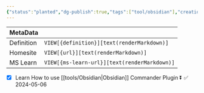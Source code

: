 ```yaml
---
{"status":"planted","dg-publish":true,"tags":["tool/obsidian"],"creation_date":"2024-05-04 14:40","definition":"undefined","ms-learn-url":"undefined","url":"undefined","permalink":"/tools/obsidian-commander-plugin/","dgPassFrontmatter":true}
---
```


| MetaData   |                                              |
| ---------- | -------------------------------------------- |
| Definition | `VIEW[{definition}][text(renderMarkdown)]`   |
| Homesite   | `VIEW[{url}][text(renderMarkdown)]`          |
| MS Learn   | `VIEW[{ms-learn-url}][text(renderMarkdown)]` |
- [x] Learn How to use [[tools/Obsidian\|Obsidian]] Commander Plugin ⏬ ✅ 2024-05-06